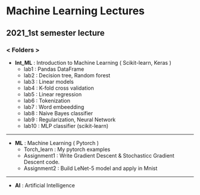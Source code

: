 # Machine Learning Lectures

## 2021_1st semester lecture

### < Folders >

+ __Int_ML__ : Introduction to Machine Learning ( Scikit-learn, Keras )
  - lab1 : Pandas DataFrame
  - lab2 : Decision tree, Random forest
  - lab3 : Linear models 
  - lab4 : K-fold cross validation
  - lab5 : Linear regression
  - lab6 : Tokenization
  - lab7 : Word embeedding
  - lab8 : Naive Bayes classifier
  - lab9 : Regularization, Neural Network
  - lab10 : MLP classifier (scikit-learn)

<hr/>

+ __ML__ : Machine Learning ( Pytorch )
  - Torch_learn : My pytorch examples
  - Assignment1 : Write Gradient Descent & Stochasticc Gradient Descent code.
  - Assignment2 : Build LeNet-5 model and apply in Mnist

<hr/>

+ __AI__ : Artificial Intelligence

